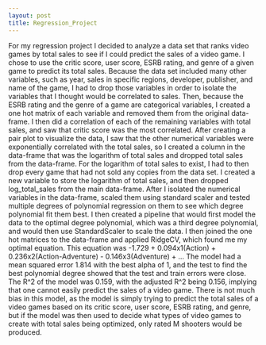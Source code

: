 ```yaml
---
layout: post
title: Regression_Project
---
```

For my regression project I decided to analyze a data set that ranks video games by total sales to see if I could predict the sales of a video game. I chose to use the critic score, user score, ESRB rating, and genre of a given game to predict its total sales. Because the data set included many other variables, such as year, sales in specific regions, developer, publisher, and name of the game, I had to drop those variables in order to isolate the variables that I thought would be correlated to sales. Then, because the ESRB rating and the genre of a game are categorical variables, I created a one hot matrix of each variable and removed them from the original data-frame. I then did a correlation of each of the remaining variables with total sales, and saw that critic score was the most correlated. After creating a pair plot to visualize the data, I saw that the other numerical variables were exponentially correlated with the total sales, so I created a column in the data-frame that was the logarithm of total sales and dropped total sales from the data-frame. For the logarithm of total sales to exist, I had to then drop every game that had not sold any copies from the data set. I created a new variable to store the logarithm of total sales, and then dropped log_total_sales from the main data-frame. After I isolated the numerical variables in the data-frame, scaled them using standard scaler and tested multiple degrees of polynomial regression on them to see which degree polynomial fit them best. I then created a pipeline that would first model the data to the optimal degree polynomial, which was a third degree polynomial, and would then use StandardScaler to scale the data. I then joined the one hot matrices to the data-frame and applied RidgeCV, which found me my optimal equation. This equation was -1.729 + 0.094x1(Action) + 0.236x2(Action-Adventure) -  0.146x3(Adventure) + ... The model had a mean squared error 1.814 with the best alpha of 1, and the test to find the best polynomial degree showed that the test and train errors were close. The R^2 of the model was 0.159, with the adjusted R^2 being 0.156, implying that one cannot easily predict the sales of a video game. There is not much bias in this model, as the model is simply trying to predict the total sales of a video games based on its critic score, user score, ESRB rating, and genre, but if the model was then used to decide what types of video games to create with total sales being optimized, only rated M shooters would be produced.